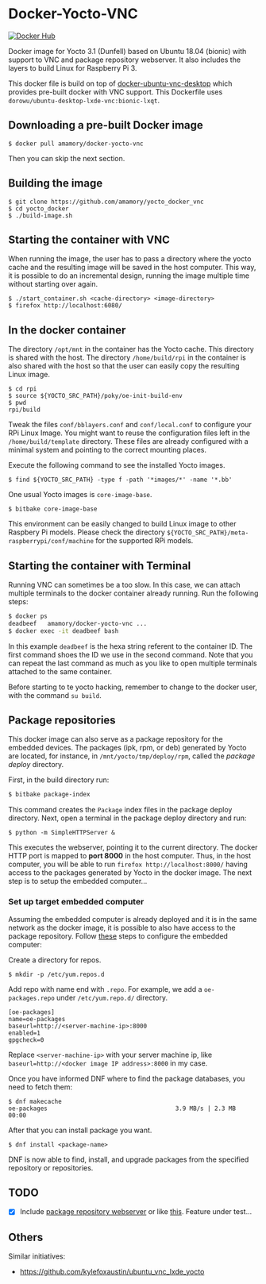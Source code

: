 # Docker-Yocto-VNC

[![Docker Hub](https://img.shields.io/docker/pulls/amamory/docker-yocto-vnc.svg?style=flat-square)](https://hub.docker.com/r/amamory/docker-yocto-vnc/)

Docker image for Yocto 3.1 (Dunfell) based on Ubuntu 18.04 (bionic) with support to VNC and package repository webserver. It also includes the layers to build Linux for Raspberry Pi 3.

This docker file is build on top of [docker-ubuntu-vnc-desktop](https://github.com/fcwu/docker-ubuntu-vnc-desktop) which provides pre-built docker with VNC support. This Dockerfile uses `dorowu/ubuntu-desktop-lxde-vnc:bionic-lxqt`.

## Downloading a pre-built Docker image

```
$ docker pull amamory/docker-yocto-vnc
```

Then you can skip the next section.

## Building the image

```
$ git clone https://github.com/amamory/yocto_docker_vnc
$ cd yocto_docker
$ ./build-image.sh
```

## Starting the container with VNC

When running the image, the user has to pass a directory where the yocto cache and the resulting image will be saved in the host computer. This way, it is possible to do an incremental design, running the image multiple time without starting over again.

```
$ ./start_container.sh <cache-directory> <image-directory>
$ firefox http://localhost:6080/
```

## In the docker container

The directory `/opt/mnt` in the container has the Yocto cache. This directory is shared with the host. The directory `/home/build/rpi` in the container is also shared with the host so that the user can easily copy the resulting Linux image.

```
$ cd rpi
$ source ${YOCTO_SRC_PATH}/poky/oe-init-build-env
$ pwd 
rpi/build
```

Tweak the files `conf/bblayers.conf` and `conf/local.conf` to configure your RPi Linux Image. You might want to reuse the configuration files left in the `/home/build/template` directory. These files are already configured with a minimal system and pointing to the correct mounting places.

Execute the following command to see the installed Yocto images.

```
$ find ${YOCTO_SRC_PATH} -type f -path '*images/*' -name '*.bb'
```

One usual Yocto images is `core-image-base`.

```
$ bitbake core-image-base
```

This environment can be easily changed to build Linux image to other Raspbery Pi models. Please check the directory `${YOCTO_SRC_PATH}/meta-raspberrypi/conf/machine` for the supported RPi models.


## Starting the container with Terminal

Running VNC can sometimes be a too slow. In this case, we can attach multiple terminals to the docker container already running. Run the following steps:

```bash
$ docker ps
deadbeef   amamory/docker-yocto-vnc ...
$ docker exec -it deadbeef bash
```

In this example `deadbeef` is the hexa string referent to the container ID. The first command shoes the ID we use in the second command. Note that you can repeat the last command as much as you like to open multiple terminals attached to the same container.

Before starting to te yocto hacking, remember to change to the docker user, with the command `su build`.

## Package repositories

This docker image can also serve as a package repository for the embedded devices. The packages (ipk, rpm, or deb) generated by Yocto are located, for instance, in `/mnt/yocto/tmp/deploy/rpm`, called the *package deploy* directory.  

First, in the build directory run:

```bash
$ bitbake package-index
```
This command creates the `Package` index files in the package deploy directory. Next, open a terminal in the package deploy directory and run: 

```
$ python -m SimpleHTTPServer &
```

This executes the webserver, pointing it to the current directory. The docker HTTP port is mapped to **port 8000** in the host computer. Thus, in the host computer, you will be able to run `firefox http://localhost:8000/` having access to the packages generated by Yocto in the docker image. The next step is to setup the embedded computer...


### Set up target embedded computer 

Assuming the embedded computer is already deployed and it is in the same network as the docker image, it is possible to also have access to the package repository. 
Follow [these](https://github.com/VSChina/yocto-101/blob/master/configure_package_manager.md) steps to configure the embedded computer:

Create a directory for repos.
```
$ mkdir -p /etc/yum.repos.d 
```
Add repo with name end with `.repo`. For example, we add a `oe-packages.repo` under `/etc/yum.repo.d/` directory.
```
[oe-packages]
name=oe-packages
baseurl=http://<server-machine-ip>:8000
enabled=1
gpgcheck=0
```
Replace `<server-machine-ip>` with your server machine ip, like `baseurl=http://<docker image IP address>:8000` in my case.

Once you have informed DNF where to find the package databases, you need to fetch them:
```
$ dnf makecache
oe-packages                                    3.9 MB/s | 2.3 MB     00:00
```
After that you can install package you want.
```
$ dnf install <package-name>
```
DNF is now able to find, install, and upgrade packages from the specified repository or repositories.

## TODO

 - [x] Include [package repository webserver](https://community.nxp.com/t5/i-MX-Processors-Knowledge-Base/Setting-up-a-package-management-service-in-Yocto-for-your-image/ta-p/1108179) or like [this](https://github.com/VSChina/yocto-101/blob/master/configure_package_manager.md). Feature under test...

## Others

Similar initiatives:

 - https://github.com/kylefoxaustin/ubuntu_vnc_lxde_yocto

